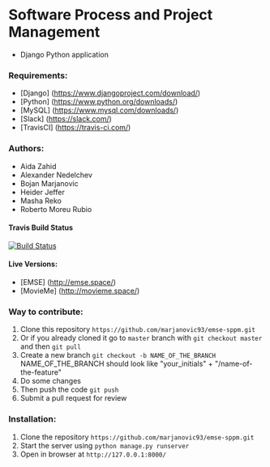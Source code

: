 
# Software Process and Project Management
* Django Python application

### Requirements:
* [Django] (https://www.djangoproject.com/download/)
* [Python] (https://www.python.org/downloads/)
* [MySQL] (https://www.mysql.com/downloads/)
* [Slack] (https://slack.com/)
* [TravisCI] (https://travis-ci.com/)

### Authors:
* Aida Zahid
* Alexander Nedelchev
* Bojan Marjanovic
* Heider Jeffer
* Masha Reko
* Roberto Moreu Rubio


#### Travis Build Status
[![Build Status](https://travis-ci.com/marjanovic93/emse-sppm.svg?token=KpTSXh3dVRyyEwmqZDhn&branch=master)](https://travis-ci.com/marjanovic93/emse-sppm)

#### Live Versions:
* [EMSE] (http://emse.space/)
* [MovieMe] (http://movieme.space/)

### Way to contribute:
1. Clone this repository `https://github.com/marjanovic93/emse-sppm.git`
2. Or if you already cloned it go to `master` branch with `git checkout master` and then `git pull`
3. Create a new branch `git checkout -b NAME_OF_THE_BRANCH`
   NAME_OF_THE_BRANCH should look like "your_initials" + "/name-of-the-feature"
4. Do some changes
5. Then push the code `git push`
6. Submit a pull request for review

### Installation:
1. Clone the repository `https://github.com/marjanovic93/emse-sppm.git`
2. Start the server using `python manage.py runserver`
3. Open in browser at `http://127.0.0.1:8000/`
